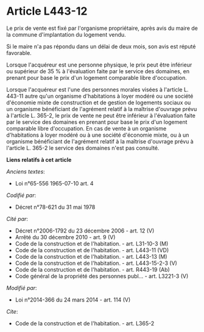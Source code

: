 # Article L443-12

Le prix de vente est fixé par l'organisme propriétaire, après avis du maire de la commune d'implantation du logement vendu. 

Si le maire n'a pas répondu dans un délai de deux mois, son avis est réputé favorable. 

Lorsque l'acquéreur est une personne physique, le prix peut être inférieur ou supérieur de 35 % à l'évaluation faite par le
service des domaines, en prenant pour base le prix d'un logement comparable libre d'occupation. 

Lorsque l'acquéreur est l'une des personnes morales visées à l'article L. 443-11 autre qu'un organisme d'habitations à loyer
modéré ou une société d'économie mixte de construction et de gestion de logements sociaux ou un organisme bénéficiant de
l'agrément relatif à la maîtrise d'ouvrage prévu à l'article L. 365-2, le prix de vente ne peut être inférieur à l'évaluation
faite par le service des domaines en prenant pour base le prix d'un logement comparable libre d'occupation. En cas de vente à
un organisme d'habitations à loyer modéré ou à une société d'économie mixte, ou à un organisme bénéficiant de l'agrément
relatif à la maîtrise d'ouvrage prévu à l'article L. 365-2 le service des domaines n'est pas consulté.

**Liens relatifs à cet article**

_Anciens textes_:

  - Loi n°65-556 1965-07-10 art. 4

_Codifié par_:

  - Décret n°78-621 du 31 mai 1978

_Cité par_:

  - Décret n°2006-1792 du 23 décembre 2006 - art. 12 (V)
  - Arrêté du 30 décembre 2010 - art. 9 (V)
  - Code de la construction et de l'habitation. - art. L31-10-3 (M)
  - Code de la construction et de l'habitation. - art. L443-11 (VD)
  - Code de la construction et de l'habitation. - art. L443-13 (M)
  - Code de la construction et de l'habitation. - art. L443-15-2-3 (V)
  - Code de la construction et de l'habitation. - art. R443-19 (Ab)
  - Code général de la propriété des personnes publ... - art. L3221-3 (V)

_Modifié par_:

  - Loi n°2014-366 du 24 mars 2014 - art. 114 (V)

_Cite_:

  - Code de la construction et de l'habitation. - art. L365-2
